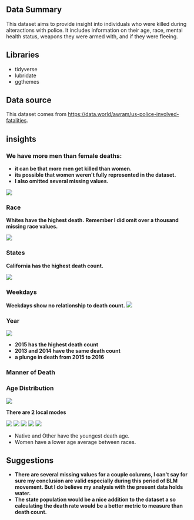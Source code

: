 ## Data Summary 
This dataset aims to provide insight into individuals who were killed during alteractions with police. It includes information on their age, race, mental health status, weapons they were armed with, and if they were fleeing.

## Libraries 
* tidyverse
* lubridate
* ggthemes

## Data source 
This dataset comes from https://data.world/awram/us-police-involved-fatalities.

## insights 
### We have more men than female deaths: 
* **it can be that more men get killed than women.** 
* **its possible that women weren't fully represented in the dataset.**
* **I also omitted several missing values.**

![](img/gender_v_death.png)

### Race 
**Whites have the highest death.** 
**Remember I did omit over a thousand missing race values.**

![](img/race_v_death.png)

### States
**California has the highest death count.**

![](img/state_v_death.png)

### Weekdays 
**Weekdays show no relationship to death count.**
![](img/weeday.png)

### Year
![](img/year_v_death.png)
* **2015 has the highest death count**
* **2013 and 2014 have the same death count**
* **a plunge in death from 2015 to 2016**

### Manner of Death

### Age Distribution 
![](img/age_distribution.png)

**There are 2 local modes**

![](img/female_distr.png)
![](img/male_age_dis.png)
![](img/men&women_age.png)
![](img/avg_v_gender_race.png)
![](img/race_per_year.png)

* Native and Other have the youngest death age.
* Women have a lower age average between races.

## Suggestions 
* **There are several missing values for a couple columns, I can't say for sure my conclusion are valid especially during this period of BLM movement. But I do believe my analysis with the present data holds water.**
* **The state population would be a nice addition to the dataset a so calculating the death rate would be a better metric to measure than death count.**